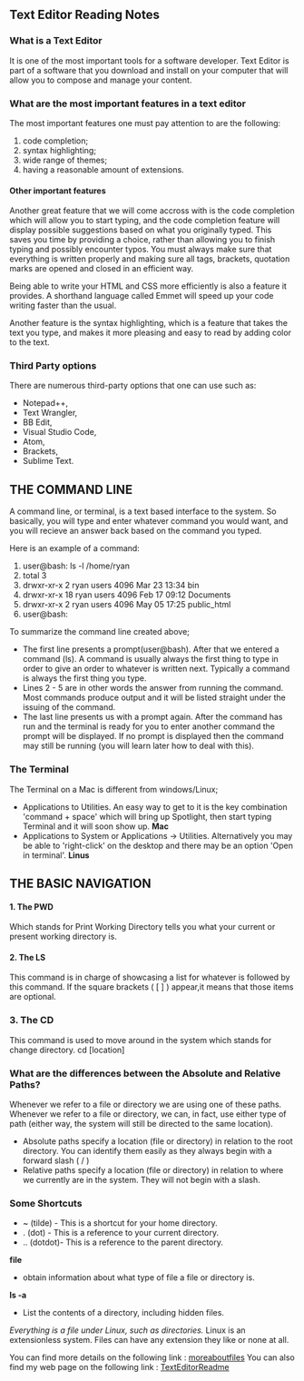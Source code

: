 ## Text Editor Reading Notes

### What is a Text Editor

It is one of the most important tools for a software developer. Text Editor is part of a software that you download and install on your computer that will allow you to compose and manage your content.

### What are the most important features in a text editor

The most important features one must pay attention to are the following:

1. code completion;
2. syntax highlighting;
3. wide range of themes;
4. having a reasonable amount of extensions.

#### Other important features

Another great feature that we will come accross with is the code completion which will allow you to start typing, and the code completion
feature will display possible suggestions based on what you originally typed. This saves you time by providing a choice, rather than allowing
you to finish typing and possibly encounter typos. You must always make sure that everything is written properly and making sure all tags, brackets, quotation marks are opened and closed in an efficient way.

Being able to write your HTML and CSS more efficiently is also a feature it provides. A shorthand language called Emmet will speed up your code writing faster than the usual.

Another feature is the syntax highlighting, which is a feature that takes the text you type, and makes it more pleasing and easy to read by adding color to the text.

### Third Party options

There are numerous third-party options that one can use such as:
- Notepad++,
- Text Wrangler,
- BB Edit,
- Visual Studio Code,
- Atom,
- Brackets,
- Sublime Text.


## THE COMMAND LINE

A command line, or terminal, is a text based interface to the system. So basically, you will type and enter whatever command you would want, and you will recieve an answer back based on the command you typed.

Here is an example of a command:

1. user@bash: ls -l /home/ryan
2. total 3
3. drwxr-xr-x 2 ryan users 4096 Mar 23 13:34 bin
4. drwxr-xr-x 18 ryan users 4096 Feb 17 09:12 Documents
5. drwxr-xr-x 2 ryan users 4096 May 05 17:25 public_html
6. user@bash:

To summarize the command line created above;
- The first line presents a prompt(user@bash). After that we entered a command (ls).
A command is usually always the first thing to type in order to give an order to whatever is written next. Typically a command is always the first thing you type.
- Lines 2 - 5 are in other words the answer from running the command. Most commands produce output and it will be listed straight under the issuing of the command.
- The last line presents us with a prompt again. After the command has run and the terminal is ready for you to enter another command the prompt will be displayed. If no prompt is displayed then the command may still be running (you will learn later how to deal with this).

### The Terminal

The Terminal on a Mac is different from windows/Linux;

- Applications to Utilities.
An easy way to get to it is the key combination 'command + space' which will bring up Spotlight, then start typing Terminal and it will soon show up. **Mac**
- Applications to System or Applications -> Utilities.
Alternatively you may be able to 'right-click' on the desktop and there may be an option 'Open in terminal'. **Linus**

## THE BASIC NAVIGATION

#### 1. The PWD 

Which stands for Print Working Directory tells you what your current or present working directory is.

#### 2. The LS

This command is in charge of showcasing a list for whatever is followed by this command.
If the square brackets ( [ ] ) appear,it means that those items are optional.

### 3. The CD

This command is used to move around in the system which stands for change directory. cd [location]

### What are the differences between the Absolute and Relative Paths?

Whenever we refer to a file or directory we are using one of these paths.
Whenever we refer to a file or directory, we can, in fact, use either type of path (either way, the system will still be directed to the same location).

- Absolute paths specify a location (file or directory) in relation to the root directory. You can identify them easily as they always begin with a forward slash ( / )
- Relative paths specify a location (file or directory) in relation to where we currently are in the system. They will not begin with a slash.

### Some Shortcuts

- ~ (tilde) - This is a shortcut for your home directory.
- . (dot) - This is a reference to your current directory.
- .. (dotdot)- This is a reference to the parent directory.

**file**

- obtain information about what type of file a file or directory is.

**ls -a**

- List the contents of a directory, including hidden files.

*Everything is a file under Linux, such as directories.*
Linux is an extensionless system. Files can have any extension they like or none at all.

You can find more details on the following link : [moreaboutfiles](https://ryanstutorials.net/linuxtutorial/aboutfiles.php)
You can also find my web page on the following link : [TextEditorReadme](https://ayahariri.github.io/TextEditor/)
